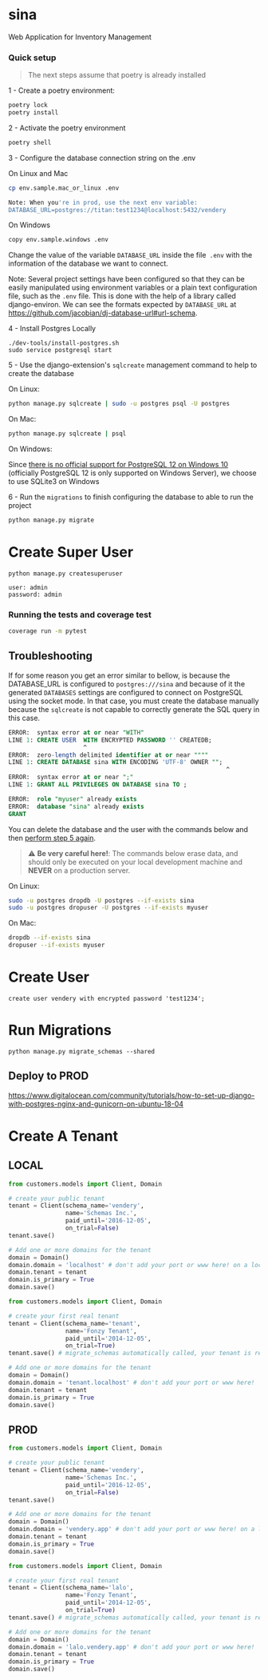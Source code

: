 sina
==============================

Web Application for Inventory Management

### Quick setup

> The next steps assume that poetry is already installed

1 - <a name="step-1">Create a poetry environment:</a>

```bash
poetry lock
poetry install
```

2 - <a name="step-2">Activate the poetry environment</a>

```bash
poetry shell
```

3 - <a name="step-4">Configure the database connection string on the .env</a>

On Linux and Mac

```bash
cp env.sample.mac_or_linux .env

Note: When you're in prod, use the next env variable:
DATABASE_URL=postgres://titan:test1234@localhost:5432/vendery
```

On Windows

```bash
copy env.sample.windows .env
```

Change the value of the variable `DATABASE_URL` inside the file` .env` with the information of the database we want to connect.

Note: Several project settings have been configured so that they can be easily manipulated using environment variables or a plain text configuration file, such as the `.env` file.
This is done with the help of a library called django-environ. We can see the formats expected by `DATABASE_URL` at https://github.com/jacobian/dj-database-url#url-schema. 


4 - <a name="step-4">Install Postgres Locally</a>

```
./dev-tools/install-postgres.sh
sudo service postgresql start
```

5 - <a name="step-5">Use the django-extension's `sqlcreate` management command to help to create the database</a>

On Linux:

```bash
python manage.py sqlcreate | sudo -u postgres psql -U postgres
```

On Mac:

```bash
python manage.py sqlcreate | psql
```

On Windows:

Since [there is no official support for PostgreSQL 12 on Windows 10](https://www.postgresql.org/download/windows/) (officially PostgreSQL 12 is only supported on Windows Server), we choose to use SQLite3 on Windows

6 - <a name="step-6">Run the `migrations` to finish configuring the database to able to run the project</a>


```bash
python manage.py migrate
```


# Create Super User

```
python manage.py createsuperuser

user: admin
password: admin
```

### <a name="running-tests">Running the tests and coverage test</a>


```bash
coverage run -m pytest
```


## <a name="troubleshooting">Troubleshooting</a>

If for some reason you get an error similar to bellow, is because the DATABASE_URL is configured to `postgres:///sina` and because of it the generated `DATABASES` settings are configured to connect on PostgreSQL using the socket mode.
In that case, you must create the database manually because the `sqlcreate` is not capable to correctly generate the SQL query in this case.

```sql
ERROR:  syntax error at or near "WITH"
LINE 1: CREATE USER  WITH ENCRYPTED PASSWORD '' CREATEDB;
                     ^
ERROR:  zero-length delimited identifier at or near """"
LINE 1: CREATE DATABASE sina WITH ENCODING 'UTF-8' OWNER "";
                                                             ^
ERROR:  syntax error at or near ";"
LINE 1: GRANT ALL PRIVILEGES ON DATABASE sina TO ;
```



```sql
ERROR:  role "myuser" already exists
ERROR:  database "sina" already exists
GRANT
```

<a name="troubleshooting-delete-database">You can delete the database and the user with the commands below and then [perform step 5 again](#step-5).</a>

> :warning: **Be very careful here!**: The commands below erase data, and should only be executed on your local development machine and **NEVER** on a production server.


On Linux:

```bash
sudo -u postgres dropdb -U postgres --if-exists sina
sudo -u postgres dropuser -U postgres --if-exists myuser
```

On Mac:

```bash
dropdb --if-exists sina
dropuser --if-exists myuser
```

# Create User
`create user vendery with encrypted password 'test1234';`

# Run Migrations
`python manage.py migrate_schemas --shared`

## Deploy to PROD
https://www.digitalocean.com/community/tutorials/how-to-set-up-django-with-postgres-nginx-and-gunicorn-on-ubuntu-18-04

# Create A Tenant

## LOCAL
```python
from customers.models import Client, Domain

# create your public tenant
tenant = Client(schema_name='vendery',
                name='Schemas Inc.',
                paid_until='2016-12-05',
                on_trial=False)
tenant.save()

# Add one or more domains for the tenant
domain = Domain()
domain.domain = 'localhost' # don't add your port or www here! on a local server you'll want to use localhost here
domain.tenant = tenant
domain.is_primary = True
domain.save()

from customers.models import Client, Domain

# create your first real tenant
tenant = Client(schema_name='tenant',
                name='Fonzy Tenant',
                paid_until='2014-12-05',
                on_trial=True)
tenant.save() # migrate_schemas automatically called, your tenant is ready to be used!

# Add one or more domains for the tenant
domain = Domain()
domain.domain = 'tenant.localhost' # don't add your port or www here!
domain.tenant = tenant
domain.is_primary = True
domain.save()
```

## PROD
```python
from customers.models import Client, Domain

# create your public tenant
tenant = Client(schema_name='vendery',
                name='Schemas Inc.',
                paid_until='2016-12-05',
                on_trial=False)
tenant.save()

# Add one or more domains for the tenant
domain = Domain()
domain.domain = 'vendery.app' # don't add your port or www here! on a local server you'll want to use localhost here
domain.tenant = tenant
domain.is_primary = True
domain.save()

from customers.models import Client, Domain

# create your first real tenant
tenant = Client(schema_name='lalo',
                name='Fonzy Tenant',
                paid_until='2014-12-05',
                on_trial=True)
tenant.save() # migrate_schemas automatically called, your tenant is ready to be used!

# Add one or more domains for the tenant
domain = Domain()
domain.domain = 'lalo.vendery.app' # don't add your port or www here!
domain.tenant = tenant
domain.is_primary = True
domain.save()
```